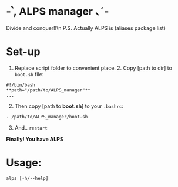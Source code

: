 #  -՝, ALPS manager ､´-
Divide and conquer!!\n
P.S. Actually ALPS is (aliases package list)

# Set-up
1. Replace script folder to convenient place. 2. Copy [path to dir] to `boot.sh` file:
```
#!/bin/bash
**path="/path/to/ALPS_manager"** 
...
```

2. Then copy [path to **boot.sh**] to your `.bashrc`:
```
. /path/to/ALPS_manager/boot.sh
```

3. And.. `restart`

**Finally! You have ALPS**

# Usage: 
```
alps [-h/--help]
```
